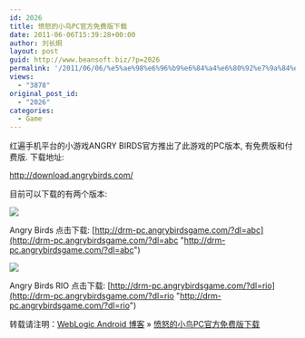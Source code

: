 ```yaml
---
id: 2026
title: 愤怒的小鸟PC官方免费版下载
date: 2011-06-06T15:39:28+00:00
author: 刘长炯
layout: post
guid: http://www.beansoft.biz/?p=2026
permalink: '/2011/06/06/%e5%ae%98%e6%96%b9%e6%84%a4%e6%80%92%e7%9a%84%e5%b0%8f%e9%b8%9fpc%e5%85%8d%e8%b4%b9%e7%89%88%e4%b8%8b%e8%bd%bd/'
views:
  - "3878"
original_post_id:
  - "2026"
categories:
  - Game
---
```

红遍手机平台的小游戏ANGRY BIRDS官方推出了此游戏的PC版本, 有免费版和付费版. 下载地址:

<http://download.angrybirds.com/>

目前可以下载的有两个版本:

![](http://download.angrybirds.com/assets/landingpage/abo_logo.png)

Angry Birds 点击下载: [http://drm-pc.angrybirdsgame.com/?dl=abc](http://drm-pc.angrybirdsgame.com/?dl=abc "http://drm-pc.angrybirdsgame.com/?dl=abc")

![](http://download.angrybirds.com/assets/landingpage/abr_logo.png)

Angry Birds RIO 点击下载: [http://drm-pc.angrybirdsgame.com/?dl=rio](http://drm-pc.angrybirdsgame.com/?dl=rio "http://drm-pc.angrybirdsgame.com/?dl=rio")

转载请注明：[WebLogic Android 博客](http://www.beansoft.biz) &raquo; [愤怒的小鸟PC官方免费版下载](http://www.beansoft.biz/2011/06/06/%e5%ae%98%e6%96%b9%e6%84%a4%e6%80%92%e7%9a%84%e5%b0%8f%e9%b8%9fpc%e5%85%8d%e8%b4%b9%e7%89%88%e4%b8%8b%e8%bd%bd/)